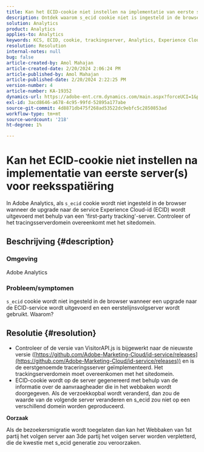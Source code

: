 ```yaml
---
title: Kan het ECID-cookie niet instellen na implementatie van eerste server(s) voor reeksspatiëring
description: Ontdek waarom s_ecid cookie niet is ingesteld in de browser bij de upgrade naar de ECID-service in Adobe Analytics.
solution: Analytics
product: Analytics
applies-to: Analytics
keywords: KCS, ECID, cookie, trackingserver, Analytics, Experience Cloud-id
resolution: Resolution
internal-notes: null
bug: false
article-created-by: Amol Mahajan
article-created-date: 2/20/2024 2:06:24 PM
article-published-by: Amol Mahajan
article-published-date: 2/20/2024 2:22:25 PM
version-number: 4
article-number: KA-19352
dynamics-url: https://adobe-ent.crm.dynamics.com/main.aspx?forceUCI=1&pagetype=entityrecord&etn=knowledgearticle&id=c168863a-f9cf-ee11-9079-6045bd006295
exl-id: 3acd8646-a678-4c95-99fd-52895a177abe
source-git-commit: 4d8871db475f268ad53522dc9ebfc5c2850853ad
workflow-type: tm+mt
source-wordcount: '218'
ht-degree: 1%

---
```


# Kan het ECID-cookie niet instellen na implementatie van eerste server(s) voor reeksspatiëring


In Adobe Analytics, als `s_ecid` cookie wordt niet ingesteld in de browser wanneer de upgrade naar de service Experience Cloud-id (ECID) wordt uitgevoerd met behulp van een &#39;first-party tracking&#39;-server. Controleer of het tracingsserverdomein overeenkomt met het sitedomein.

## Beschrijving {#description}


### <b>Omgeving</b>

Adobe Analytics



### <b>Probleem/symptomen</b>

`s_ecid` cookie wordt niet ingesteld in de browser wanneer een upgrade naar de ECID-service wordt uitgevoerd en een eerstelijnsvolgserver wordt gebruikt. Waarom?


## Resolutie {#resolution}


- Controleer of de versie van VisitorAPI.js is bijgewerkt naar de nieuwste versie ([https://github.com/Adobe-Marketing-Cloud/id-service/releases](https://github.com/Adobe-Marketing-Cloud/id-service/releases)) en is de eerstgenoemde traceringsserver geïmplementeerd. Het trackingserverdomein moet overeenkomen met het sitedomein.
- ECID-cookie wordt op de server gegenereerd met behulp van de informatie over de aanvraagheader die in het webbaken wordt doorgegeven. Als de verzoekkopbal wordt veranderd, dan zou de waarde van de volgende server veranderen en s_ecid zou niet op een verschillend domein worden geproduceerd.


<b>Oorzaak</b>

Als de bezoekersmigratie wordt toegelaten dan kan het Webbaken van 1st partij het volgen server aan 3de partij het volgen server worden verpletterd, die de kwestie met s_ecid generatie zou veroorzaken.
